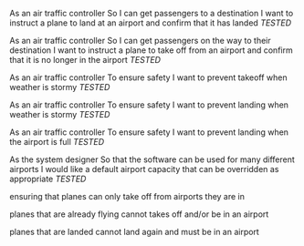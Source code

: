 As an air traffic controller
So I can get passengers to a destination
I want to instruct a plane to land at an airport and confirm that it has landed
*TESTED*

As an air traffic controller
So I can get passengers on the way to their destination
I want to instruct a plane to take off from an airport and confirm that it is no longer in the airport
*TESTED*

As an air traffic controller
To ensure safety
I want to prevent takeoff when weather is stormy
*TESTED*

As an air traffic controller
To ensure safety
I want to prevent landing when weather is stormy
*TESTED*

As an air traffic controller
To ensure safety
I want to prevent landing when the airport is full
*TESTED*

As the system designer
So that the software can be used for many different airports
I would like a default airport capacity that can be overridden as appropriate
*TESTED*

ensuring that planes can only take off from airports they are in


planes that are already flying cannot takes off and/or be in an airport

planes that are landed cannot land again and must be in an airport
